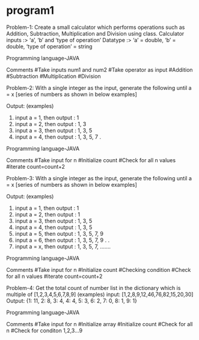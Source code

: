 # program1
Problem-1: Create a small calculator which performs operations such as Addition, Subtraction, Multiplication and Division using class.
Calculator inputs :> ‘a’, ‘b’ and ‘type of operation’
Datatype :> ‘a’ = double, ‘b’ = double, ‘type of operation’ = string


Programming language-JAVA

Comments
#Take inputs num1 and num2
#Take operator as input
#Addition
#Subtraction
#Multiplication
#Division

Problem-2: With a single integer as the input, generate the following until a = x [series of numbers as shown in below examples]

Output: (examples)
1) input a = 1, then output : 1
2) input a = 2, then output : 1, 3
3) input a = 3, then output : 1, 3, 5
4) input a = 4, then output : 1, 3, 5, 7
.

Programming language-JAVA

Comments
#Take input for n
#Initialize count
#Check for all n values
#iterate count=count+2

Problem-3: With a single integer as the input, generate the following until a = x [series of numbers as shown in below examples]

Output: (examples)
1) input a = 1, then output : 1
2) input a = 2, then output : 1
3) input a = 3, then output : 1, 3, 5
4) input a = 4, then output : 1, 3, 5
5) input a = 5, then output : 1, 3, 5, 7, 9
6) input a = 6, then output : 1, 3, 5, 7, 9
.
.
7) input a = x, then output : 1, 3, 5, 7, .......

Programming language-JAVA

Comments
#Take input for n
#Initialize count
#Checking condition
#Check for all n values
#iterate count=count+2

Problem-4: Get the total count of number list in the dictionary which is multiple of [1,2,3,4,5,6,7,8,9]
(examples)
input: [1,2,8,9,12,46,76,82,15,20,30]
Output:
{1: 11, 2: 8, 3: 4, 4: 4, 5: 3, 6: 2, 7: 0, 8: 1, 9: 1}

Programming language-JAVA

Comments
#Take input for n
#Initialize array
#Initialize count
#Check for all n
#Check for conditon 1,2,3...9

